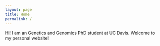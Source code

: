 ```yaml
---
layout: page
title: Home
permalink: /
---
```



Hi! I am an Genetics and Genomics PhD student at UC Davis. Welcome to my personal website!